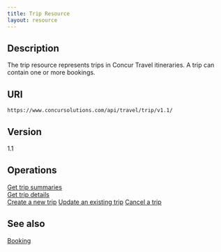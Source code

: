 ```yaml
---
title: Trip Resource 
layout: resource
---
```



## Description
The trip resource represents trips in Concur Travel itineraries. A trip can contain one or more bookings.

## URI  
    https://www.concursolutions.com/api/travel/trip/v1.1/

## Version
1.1

## Operations
[Get trip summaries][1]  
[Get trip details][1]  
[Create a new trip][2]
[Update an existing trip][2]
[Cancel a trip][2]

## See also
[Booking][3]



[1]: https://developer.concur.com/itinerary-tmc-and-third-party-developers/itinerary-resource/itinerary-resource-get
[2]: https://developer.concur.com/itinerary-tmc-and-third-party-developers/itinerary-resource/itinerary-resource-post
[3]: https://developer.concur.com/itinerary-tmc-and-third-party-developers/booking-resource
